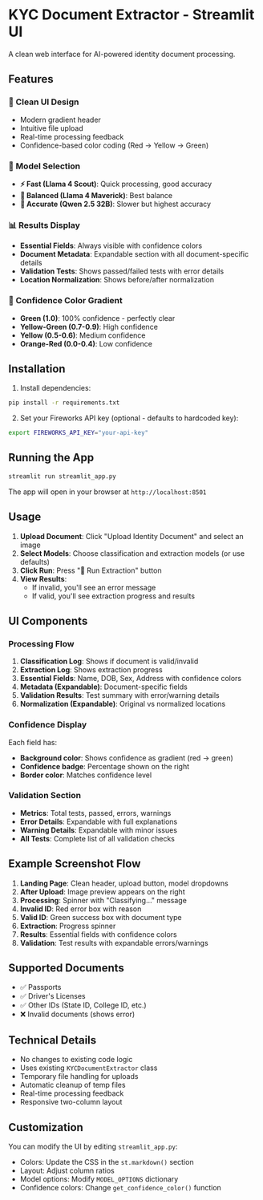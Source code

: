 # KYC Document Extractor - Streamlit UI

A clean web interface for AI-powered identity document processing.

## Features

### 🎨 Clean UI Design
- Modern gradient header
- Intuitive file upload
- Real-time processing feedback
- Confidence-based color coding (Red → Yellow → Green)

### 🔧 Model Selection
- **⚡ Fast (Llama 4 Scout)**: Quick processing, good accuracy
- **🎯 Balanced (Llama 4 Maverick)**: Best balance
- **🔬 Accurate (Qwen 2.5 32B)**: Slower but highest accuracy

### 📊 Results Display
- **Essential Fields**: Always visible with confidence colors
- **Document Metadata**: Expandable section with all document-specific details
- **Validation Tests**: Shows passed/failed tests with error details
- **Location Normalization**: Shows before/after normalization

### 🎯 Confidence Color Gradient
- **Green (1.0)**: 100% confidence - perfectly clear
- **Yellow-Green (0.7-0.9)**: High confidence
- **Yellow (0.5-0.6)**: Medium confidence
- **Orange-Red (0.0-0.4)**: Low confidence

## Installation

1. Install dependencies:
```bash
pip install -r requirements.txt
```

2. Set your Fireworks API key (optional - defaults to hardcoded key):
```bash
export FIREWORKS_API_KEY="your-api-key"
```

## Running the App

```bash
streamlit run streamlit_app.py
```

The app will open in your browser at `http://localhost:8501`

## Usage

1. **Upload Document**: Click "Upload Identity Document" and select an image
2. **Select Models**: Choose classification and extraction models (or use defaults)
3. **Click Run**: Press "🚀 Run Extraction" button
4. **View Results**:
   - If invalid, you'll see an error message
   - If valid, you'll see extraction progress and results

## UI Components

### Processing Flow
1. **Classification Log**: Shows if document is valid/invalid
2. **Extraction Log**: Shows extraction progress
3. **Essential Fields**: Name, DOB, Sex, Address with confidence colors
4. **Metadata (Expandable)**: Document-specific fields
5. **Validation Results**: Test summary with error/warning details
6. **Normalization (Expandable)**: Original vs normalized locations

### Confidence Display
Each field has:
- **Background color**: Shows confidence as gradient (red → green)
- **Confidence badge**: Percentage shown on the right
- **Border color**: Matches confidence level

### Validation Section
- **Metrics**: Total tests, passed, errors, warnings
- **Error Details**: Expandable with full explanations
- **Warning Details**: Expandable with minor issues
- **All Tests**: Complete list of all validation checks

## Example Screenshot Flow

1. **Landing Page**: Clean header, upload button, model dropdowns
2. **After Upload**: Image preview appears on the right
3. **Processing**: Spinner with "Classifying..." message
4. **Invalid ID**: Red error box with reason
5. **Valid ID**: Green success box with document type
6. **Extraction**: Progress spinner
7. **Results**: Essential fields with confidence colors
8. **Validation**: Test results with expandable errors/warnings

## Supported Documents
- ✅ Passports
- ✅ Driver's Licenses
- ✅ Other IDs (State ID, College ID, etc.)
- ❌ Invalid documents (shows error)

## Technical Details
- No changes to existing code logic
- Uses existing `KYCDocumentExtractor` class
- Temporary file handling for uploads
- Automatic cleanup of temp files
- Real-time processing feedback
- Responsive two-column layout

## Customization
You can modify the UI by editing `streamlit_app.py`:
- Colors: Update the CSS in the `st.markdown()` section
- Layout: Adjust column ratios
- Model options: Modify `MODEL_OPTIONS` dictionary
- Confidence colors: Change `get_confidence_color()` function
